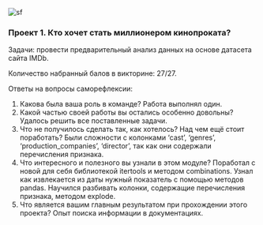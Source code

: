 ![sf](https://static.tildacdn.com/tild3266-3366-4161-b734-353661623339/new_SF_logo_BLACK.svg)

### Проект 1. Кто хочет стать миллионером кинопроката?
Задачи: провести предварительный анализ данных на основе датасета сайта IMDb.

Количество набранный балов в викторине: 27/27.

Ответы на вопросы саморефлексии:
1.	Какова была ваша роль в команде?
Работа выполнял один.
2.	Какой частью своей работы вы остались особенно довольны?
Удалось решить все поставленные задачи.
3.	Что не получилось сделать так, как хотелось? Над чем ещё стоит поработать?
Были сложности с колонками ‘cast’, ‘genres’, ‘production_companies’, ‘director’, так как они содержали перечисления признака.
4.	Что интересного и полезного вы узнали в этом модуле?
Поработал с новой для себя библиотекой itertools и методом combinations. Узнал как извлекается из даты нужный показатель с помощью методов pandas. Научился разбивать колонки, содержащие перечисления признака, методом explode.
5.	Что является вашим главным результатом при прохождении этого проекта?
Опыт поиска информации в документациях.


